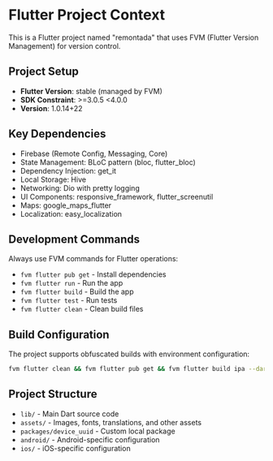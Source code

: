 # Flutter Project Context

This is a Flutter project named "remontada" that uses FVM (Flutter Version Management) for version control.

## Project Setup
- **Flutter Version**: stable (managed by FVM)
- **SDK Constraint**: >=3.0.5 <4.0.0
- **Version**: 1.0.14+22

## Key Dependencies
- Firebase (Remote Config, Messaging, Core)
- State Management: BLoC pattern (bloc, flutter_bloc)
- Dependency Injection: get_it
- Local Storage: Hive
- Networking: Dio with pretty logging
- UI Components: responsive_framework, flutter_screenutil
- Maps: google_maps_flutter
- Localization: easy_localization

## Development Commands
Always use FVM commands for Flutter operations:
- `fvm flutter pub get` - Install dependencies
- `fvm flutter run` - Run the app
- `fvm flutter build` - Build the app
- `fvm flutter test` - Run tests
- `fvm flutter clean` - Clean build files

## Build Configuration
The project supports obfuscated builds with environment configuration:
```bash
fvm flutter clean && fvm flutter pub get && fvm flutter build ipa --dart-define-from-file=env.json --obfuscate --split-debug-info=build/app/outputs/symbols
```

## Project Structure
- `lib/` - Main Dart source code
- `assets/` - Images, fonts, translations, and other assets
- `packages/device_uuid` - Custom local package
- `android/` - Android-specific configuration
- `ios/` - iOS-specific configuration